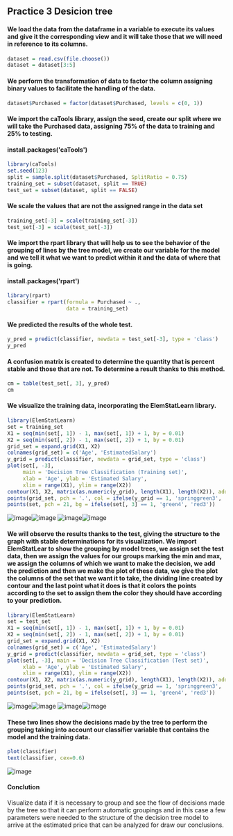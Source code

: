 ## Practice 3 Desicion tree

#### We load the data from the dataframe in a variable to execute its values and give it the corresponding view and it will take those that we will need in reference to its columns.
```R
dataset = read.csv(file.choose())
dataset = dataset[3:5]
```

#### We perform the transformation of data to factor the column assigning binary values to facilitate the handling of the data.
```R
dataset$Purchased = factor(dataset$Purchased, levels = c(0, 1))
```

#### We import the caTools library, assign the seed, create our split where we will take the Purchased data, assigning 75% of the data to training and 25% to testing.
#### install.packages('caTools')
```R
library(caTools)
set.seed(123)
split = sample.split(dataset$Purchased, SplitRatio = 0.75)
training_set = subset(dataset, split == TRUE)
test_set = subset(dataset, split == FALSE)
```

#### We scale the values that are not the assigned range in the data set
```R
training_set[-3] = scale(training_set[-3])
test_set[-3] = scale(test_set[-3])
```

#### We import the rpart library that will help us to see the behavior of the grouping of lines by the tree model, we create our variable for the model and we tell it what we want to predict within it and the data of where that is going.
#### install.packages('rpart')
```R
library(rpart)
classifier = rpart(formula = Purchased ~ .,
                   data = training_set)
```

#### We predicted the results of the whole test.
```R
y_pred = predict(classifier, newdata = test_set[-3], type = 'class')
y_pred
```

#### A confusion matrix is created to determine the quantity that is percent stable and those that are not. To determine a result thanks to this method.
```R
cm = table(test_set[, 3], y_pred)
cm
```

#### We visualize the training data, incorporating the ElemStatLearn library.
```R
library(ElemStatLearn)
set = training_set
X1 = seq(min(set[, 1]) - 1, max(set[, 1]) + 1, by = 0.01)
X2 = seq(min(set[, 2]) - 1, max(set[, 2]) + 1, by = 0.01)
grid_set = expand.grid(X1, X2)
colnames(grid_set) = c('Age', 'EstimatedSalary')
y_grid = predict(classifier, newdata = grid_set, type = 'class')
plot(set[, -3],
     main = 'Decision Tree Classification (Training set)',
     xlab = 'Age', ylab = 'Estimated Salary',
     xlim = range(X1), ylim = range(X2))
contour(X1, X2, matrix(as.numeric(y_grid), length(X1), length(X2)), add = TRUE)
points(grid_set, pch = '.', col = ifelse(y_grid == 1, 'springgreen3', 'tomato'))
points(set, pch = 21, bg = ifelse(set[, 3] == 1, 'green4', 'red3'))
```

![image](1.png)![image](2.png)
![image](3.png)![image](4.png)

#### We will observe the results thanks to the test, giving the structure to the graph with stable determinations for its visualization. We import ElemStatLear to show the grouping by model trees, we assign set the test data, then we assign the values for our groups marking the min and max, we assign the columns of which we want to make the decision, we add the prediction and then we make the plot of these data, we give the plot the columns of the set that we want it to take, the dividing line created by contour and the last point what it does is that it colors the points according to the set to assign them the color they should have according to your prediction.
```R
library(ElemStatLearn)
set = test_set
X1 = seq(min(set[, 1]) - 1, max(set[, 1]) + 1, by = 0.01)
X2 = seq(min(set[, 2]) - 1, max(set[, 2]) + 1, by = 0.01)
grid_set = expand.grid(X1, X2)
colnames(grid_set) = c('Age', 'EstimatedSalary')
y_grid = predict(classifier, newdata = grid_set, type = 'class')
plot(set[, -3], main = 'Decision Tree Classification (Test set)',
     xlab = 'Age', ylab = 'Estimated Salary',
     xlim = range(X1), ylim = range(X2))
contour(X1, X2, matrix(as.numeric(y_grid), length(X1), length(X2)), add = TRUE)
points(grid_set, pch = '.', col = ifelse(y_grid == 1, 'springgreen3', 'tomato'))
points(set, pch = 21, bg = ifelse(set[, 3] == 1, 'green4', 'red3'))
```
![image](5.png)![image](6.png)
![image](7.png)![image](8.png)

#### These two lines show the decisions made by the tree to perform the grouping taking into account our classifier variable that contains the model and the training data.
```R
plot(classifier)
text(classifier, cex=0.6)
```

![image](9.png)

#### Conclution
Visualize data if it is necessary to group and see the flow of decisions made by the tree so that it can perform automatic groupings and in this case a few parameters were needed to the structure of the decision tree model to arrive at the estimated price that can be analyzed for draw our conclusions.

